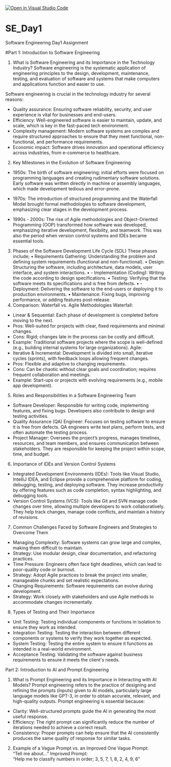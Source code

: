 [![Open in Visual Studio Code](https://classroom.github.com/assets/open-in-vscode-2e0aaae1b6195c2367325f4f02e2d04e9abb55f0b24a779b69b11b9e10269abc.svg)](https://classroom.github.com/online_ide?assignment_repo_id=18386546&assignment_repo_type=AssignmentRepo)
# SE_Day1
Software Engineering Day1 Assignment

#Part 1: Introduction to Software Engineering

1. What is Software Engineering and its Importance in the Technology Industry?
Software engineering is the systematic application of engineering principles to the design, development, maintenance, testing, and evaluation of software and systems that make computers and applications function and easier to use.

Software engineering is crucial in the technology industry for several reasons:
- Quality assurance: Ensuring software reliability, security, and user experience is vital for businesses and end-users.
- Efficiency: Well-engineered software is easier to maintain, update, and scale, which is key in the fast-paced tech environment.
- Complexity management: Modern software systems are complex and require structured approaches to ensure that they meet functional, non-functional, and performance requirements.
- Economic impact: Software drives innovation and operational efficiency across industries, from e-commerce to healthcare.

 2. Key Milestones in the Evolution of Software Engineering
- 1950s: The birth of software engineering; initial efforts were focused on programming languages and creating rudimentary software solutions. Early software was written directly in machine or assembly languages, which made development tedious and error-prone.
- 1970s: The introduction of structured programming and the Waterfall Model brought formal methodologies to software development, emphasizing clear stages in the development process.
  
- 1990s - 2000s: The rise of Agile methodologies and Object-Oriented Programming (OOP) transformed how software was developed, emphasizing iterative development, flexibility, and teamwork. This was also the period when version control systems and IDEs became essential tools.

 3. Phases of the Software Development Life Cycle (SDL)
These phases include;
•	Requirements Gathering: Understanding the problem and defining system requirements (functional and non-functional).
•	Design: Structuring the software, including architecture, data models, user interface, and system interactions.
•	- Implementation (Coding): Writing the code according to design specifications.
•	Testing: Verifying that the software meets its specifications and is free from defects.
•	- Deployment: Delivering the software to the end-users or deploying it to production environments.
•	Maintenance: Fixing bugs, improving performance, or adding features post-release.            
4. Comparison: Waterfall vs. Agile Methodologies
Waterfall:
-	Linear & Sequential: Each phase of development is completed before moving to the next.
-	Pros: Well-suited for projects with clear, fixed requirements and minimal changes.
-	Cons: Rigid; changes late in the process can be costly and difficult.
-	Example: Traditional software projects where the scope is well-defined (e.g., building internal systems for large organizations).
  Agile:
-	Iterative & Incremental: Development is divided into small, iterative cycles (sprints), with feedback loops allowing frequent changes.
-	Pros: Flexible and adaptive to changing requirements.
-	Cons: Can be chaotic without clear goals and coordination; requires frequent collaboration and meetings.
  - Example: Start-ups or projects with evolving requirements (e.g., mobile app development).

5. Roles and Responsibilities in a Software Engineering Team
-	Software Developer: Responsible for writing code, implementing features, and fixing bugs. Developers also contribute to design and testing activities.
-	Quality Assurance (QA) Engineer: Focuses on testing software to ensure it is free from defects. QA engineers write test plans, perform tests, and often automate the testing process.
-	Project Manager: Oversees the project’s progress, manages timelines, resources, and team members, and ensures communication between stakeholders. They are responsible for keeping the project within scope, time, and budget.

6. Importance of IDEs and Version Control Systems
-	Integrated Development Environments (IDEs): Tools like Visual Studio, IntelliJ IDEA, and Eclipse provide a comprehensive platform for coding, debugging, testing, and deploying software. They increase productivity by offering features such as code completion, syntax highlighting, and debugging tools.
-	Version Control Systems (VCS): Tools like Git and SVN manage code changes over time, allowing multiple developers to work collaboratively. They help track changes, manage code conflicts, and maintain a history of revisions.
7. Common Challenges Faced by Software Engineers and Strategies to Overcome Them
-	Managing Complexity: Software systems can grow large and complex, making them difficult to maintain.
-	Strategy: Use modular design, clear documentation, and refactoring practices.
-	Time Pressure: Engineers often face tight deadlines, which can lead to poor-quality code or burnout.
-	Strategy: Adopt Agile practices to break the project into smaller, manageable chunks and set realistic expectations.
-	Changing Requirements: Software requirements can evolve during development.
-	Strategy: Work closely with stakeholders and use Agile methods to accommodate changes incrementally.
8. Types of Testing and Their Importance
-	Unit Testing: Testing individual components or functions in isolation to ensure they work as intended.
-	Integration Testing: Testing the interaction between different components or systems to verify they work together as expected.
-	System Testing: Testing the entire system to ensure it functions as intended in a real-world environment.
-	Acceptance Testing: Validating the software against business requirements to ensure it meets the client's needs.

Part 2: Introduction to AI and Prompt Engineering

1. What is Prompt Engineering and its Importance in Interacting with AI Models?
Prompt engineering refers to the practice of designing and refining the prompts (inputs) given to AI models, particularly large language models like GPT-3, in order to obtain accurate, relevant, and high-quality outputs. 
Prompt engineering is essential because:
-	Clarity: Well-structured prompts guide the AI in generating the most useful response.
-	Efficiency: The right prompt can significantly reduce the number of iterations needed to achieve a correct result.
-	Consistency: Proper prompts can help ensure that the AI consistently produces the same quality of response for similar tasks.

2. Example of a Vague Prompt vs. an Improved One
Vague Prompt:  
“Tell me about…”
Improved Prompt:  
“Help me to classify numbers in order; 3, 5, 7, 1, 8, 2, 4, 9, 6”
